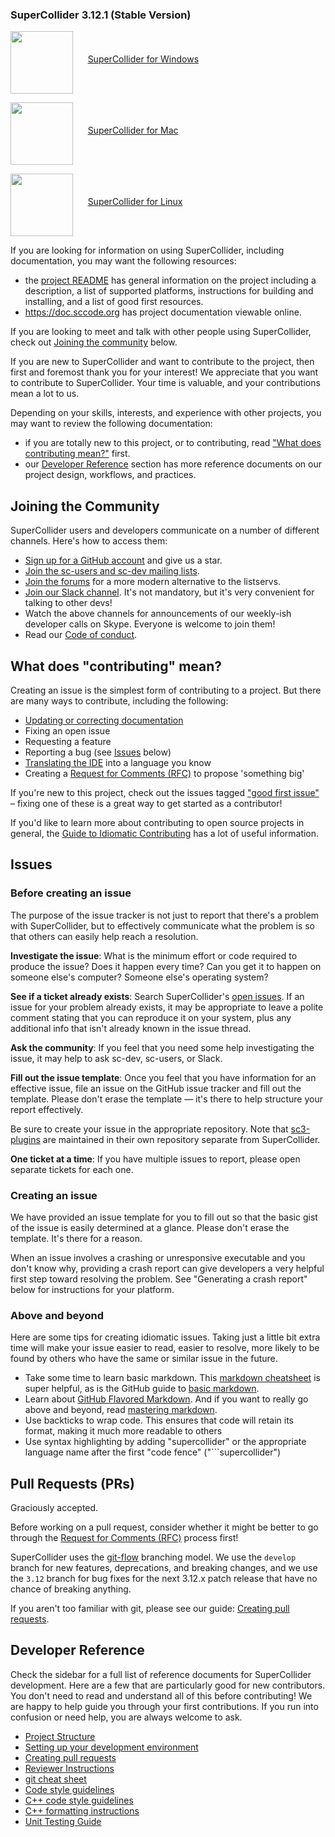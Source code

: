 ### SuperCollider 3.12.1 (Stable Version)

<a href="https://linkify.me/nIgC5ZI"><img src="https://github.com/aidenlab/JuiceboxLegacy/wiki/images/winlogo.png" width=100 align="middle"/></a>&nbsp;&nbsp;&nbsp;&nbsp;&nbsp;&nbsp;<a href="https://linkify.me/nIgC5ZI">SuperCollider for Windows</a>

<a href="https://github.com/supercollider/supercollider/releases/tag/Version-3.12.1"><img src="https://github.com/aidenlab/JuiceboxLegacy/wiki/images/maclogo.png" width=100 align="middle"/></a>&nbsp;&nbsp;&nbsp;&nbsp;&nbsp;&nbsp;<a href="https://github.com/supercollider/supercollider/releases/tag/Version-3.12.1">SuperCollider for Mac</a>

<a href="https://github.com/supercollider/supercollider/releases/tag/Version-3.12.1"><img src="https://www.rvmis.com/vendor/Tux.svg.png" width=100 align="middle"/></a>&nbsp;&nbsp;&nbsp;&nbsp;&nbsp;&nbsp;<a href="https://github.com/supercollider/supercollider/releases/tag/Version-3.12.1">SuperCollider for Linux</a>




If you are looking for information on using SuperCollider, including documentation, you may want the following
resources:
- the [project README](https://github.com/supercollider/supercollider/blob/develop/README.md) has general information
  on the project including a description, a list of supported platforms, instructions for building and installing, and
  a list of good first resources.
- https://doc.sccode.org has project documentation viewable online.

If you are looking to meet and talk with other people using SuperCollider, check out [Joining the community](https://github.com/supercollider/supercollider/wiki#joining-the-community) below.

If you are new to SuperCollider and want to contribute to the project, then first and foremost thank you for your interest! We appreciate that you want to contribute to SuperCollider. Your time is valuable, and your contributions mean a lot to us.

Depending on your skills, interests, and experience with other projects, you may want to review the following
documentation:
- if you are totally new to this project, or to contributing, read ["What does contributing mean?"](https://github.com/supercollider/supercollider/wiki#what-does-contributing-mean) first.
- our [Developer Reference](https://github.com/supercollider/supercollider/wiki#developer-reference) section has more
  reference documents on our project design, workflows, and practices.

## Joining the Community

SuperCollider users and developers communicate on a number of different channels. Here's how to access them:

- [Sign up for a GitHub account](https://github.com/signup/free) and give us a star.
- [Join the sc-users and sc-dev mailing lists](https://www.birmingham.ac.uk/facilities/ea-studios/research/supercollider/mailinglist.aspx).
- [Join the forums](https://scsynth.org/) for a more modern alternative to the listservs.
- [Join our Slack channel](https://join.slack.com/t/scsynth/shared_invite/zt-ezoyz15j-SVM7JVul94pxtDiUDRnd0w). It's not mandatory, but it's very convenient for talking to other devs!
- Watch the above channels for announcements of our weekly-ish developer calls on Skype. Everyone is welcome to join them!
- Read our [Code of conduct](https://github.com/supercollider/supercollider/blob/develop/CODE_OF_CONDUCT.md).

## What does "contributing" mean?

Creating an issue is the simplest form of contributing to a project. But there are many ways to contribute, including the following:

- [Updating or correcting documentation](https://github.com/supercollider/supercollider/wiki/[WIP]-contributing-helpfiles)
- Fixing an open issue
- Requesting a feature
- Reporting a bug (see [Issues](#Issues) below)
- [Translating the IDE](https://github.com/supercollider/supercollider/wiki/Translating-the-IDE) into a language you know
- Creating a [Request for Comments (RFC)](https://github.com/supercollider/rfcs) to propose 'something big'

If you're new to this project, check out the issues tagged ["good first issue"](https://github.com/supercollider/supercollider/issues?q=is%3Aopen+is%3Aissue+label%3A%22good+first+issue%22) – fixing one of these is a great way to get started as a contributor!

If you'd like to learn more about contributing to open source projects in general, the [Guide to Idiomatic Contributing](https://github.com/jonschlinkert/idiomatic-contributing) has a lot of useful information.

## Issues

### Before creating an issue

The purpose of the issue tracker is not just to report that there's a problem with SuperCollider, but to effectively communicate what the problem is so that others can easily help reach a resolution.

**Investigate the issue**: What is the minimum effort or code required to produce the issue? Does it happen every time? Can you get it to happen on someone else's computer? Someone else's operating system?

**See if a ticket already exists**: Search SuperCollider's [open issues](https://github.com/supercollider/supercollider/issues). If an issue for your problem already exists, it may be appropriate to leave a polite comment stating that you can reproduce it on your system, plus any additional info that isn't already known in the issue thread.

**Ask the community**: If you feel that you need some help investigating the issue, it may help to ask sc-dev, sc-users, or Slack.

**Fill out the issue template**: Once you feel that you have information for an effective issue, file an issue on the GitHub issue tracker and fill out the template. Please don't erase the template — it's there to help structure your report effectively.

Be sure to create your issue in the appropriate repository. Note that [sc3-plugins](https://github.com/supercollider/sc3-plugins) are maintained in their own repository separate from SuperCollider.

**One ticket at a time**: If you have multiple issues to report, please open separate tickets for each one.

### Creating an issue

We have provided an issue template for you to fill out so that the basic gist of the issue is easily determined at a glance. Please don't erase the template. It's there for a reason.

When an issue involves a crashing or unresponsive executable and you don't know why, providing a crash report can give developers a very helpful first step toward resolving the problem. See "Generating a crash report" below for instructions for your platform.

### Above and beyond

Here are some tips for creating idiomatic issues. Taking just a little bit extra time will make your issue easier to read, easier to resolve, more likely to be found by others who have the same or similar issue in the future.

- Take some time to learn basic markdown. This [markdown cheatsheet](https://github.com/adam-p/markdown-here/wiki/Markdown-Cheatsheet) is super helpful, as is the GitHub guide to [basic markdown](https://help.github.com/articles/markdown-basics/).
- Learn about [GitHub Flavored Markdown](https://help.github.com/articles/github-flavored-markdown/). And if you want to really go above and beyond, read [mastering markdown](https://guides.github.com/features/mastering-markdown/).
- Use backticks to wrap code. This ensures that code will retain its format, making it much more readable to others
- Use syntax highlighting by adding "supercollider" or the appropriate language name after the first "code fence" ("\`\`\`supercollider")

## Pull Requests (PRs)

Graciously accepted.

Before working on a pull request, consider whether it might be better to go through the [Request for Comments (RFC)](https://github.com/supercollider/rfcs) process first!

SuperCollider uses the [git-flow](https://nvie.com/posts/a-successful-git-branching-model/) branching model. We use the `develop` branch for new features, deprecations, and breaking changes, and we use the `3.12` branch for bug fixes for the next 3.12.x patch release that have no chance of breaking anything.

If you aren't too familiar with git, please see our guide: [Creating pull requests](https://github.com/supercollider/supercollider/wiki/Creating-pull-requests).

<!-- HEY! Please don't change the title of this section — it is the new location of `DEVELOPING.md`, which links here.* -->
## Developer Reference

Check the sidebar for a full list of reference documents for SuperCollider development. Here are a few that are particularly good for new contributors. You don't need to read and understand all of this before contributing! We are happy to help guide you through your first contributions. If you run into confusion or need help, you are always welcome to ask.

* [Project Structure](https://github.com/supercollider/supercollider/wiki/Project-Structure)
* [Setting up your development environment](https://github.com/supercollider/supercollider/wiki/Setting-up-your-development-environment)
* [Creating pull requests](https://github.com/supercollider/supercollider/wiki/Creating-pull-requests)
* [Reviewer Instructions](https://github.com/supercollider/supercollider/wiki/%5BWIP%5D-Reviewer-instructions)
* [git cheat sheet](https://github.com/supercollider/supercollider/wiki/git-cheat-sheet)
* [Code style guidelines](https://github.com/supercollider/supercollider/wiki/Code-style-guidelines)
* [C++ code style guidelines](https://github.com/supercollider/supercollider/wiki/Cpp-code-style-guidelines)
* [C++ formatting instructions](https://github.com/supercollider/supercollider/wiki/Cpp-formatting-instructions)
* [Unit Testing Guide](https://github.com/supercollider/supercollider/wiki/Unit-Testing-Guide)
